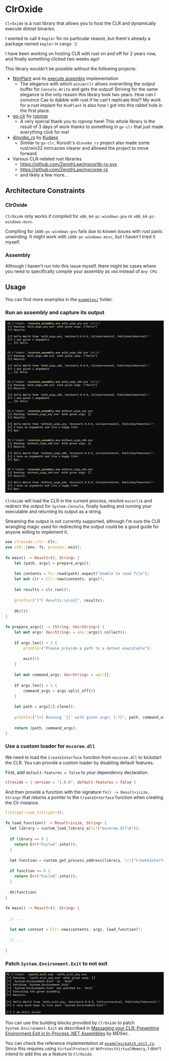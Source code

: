 # ClrOxide
`ClrOxide` is a rust library that allows you to host the CLR and dynamically execute dotnet binaries.

I wanted to call it `Kepler` for no particular reason, but there's already a package named `kepler` in cargo. :(

I have been working on hosting CLR with rust on and off for 2 years now, and finally something clicked two weeks ago!

This library wouldn't be possible without the following projects:

- [NimPlant](https://github.com/chvancooten/NimPlant) and its [execute assembly](https://github.com/chvancooten/NimPlant/tree/main/client/commands/risky/executeAssembly.nim) implementation
  - The elegance with which `winim/clr` allows overwriting the output buffer for `Console.Write` and gets the output! Striving for the same elegance is the only reason this library took two years. 
How can I convince Cas to dabble with rust if he can't replicate this!? My work for a rust implant for `NimPlant` is also how I got into this rabbit hole in the first place.
- [go-clr](https://github.com/ropnop/go-clr) by [ropnop](https://github.com/ropnop)
  - A very special thank you to ropnop here! This whole library is the result of 3 days of work thanks to something in `go-clr` that just made everything click for me!
- [dinvoke_rs](https://github.com/Kudaes/DInvoke_rs) by [Kudaes](https://github.com/Kudaes)
  - Similar to `go-clr`, Kurosh's `dinvoke_rs` project also made some rust/win32 intricacies clearer and allowed the project to move forward.
- Various CLR-related rust libraries
  - https://github.com/ZerothLaw/mscorlib-rs-sys
  - https://github.com/ZerothLaw/mscoree-rs
  - and likely a few more...


## Architecture Constraints

### ClrOxide

`ClrOxide` only works if compiled for `x86_64-pc-windows-gnu` or `x86_64-pc-windows-msvc`.  

Compiling for `i686-pc-windows-gnu` fails due to known issues with rust panic unwinding. It might work with `i686-pc-windows-msvc`, but I haven't tried it myself.

### Assembly

Although I haven't run into this issue myself, there might be cases where you need to specifically compile your assembly as `x64` instead of `Any CPU`.


## Usage

You can find more examples in the [`examples/`](examples) folder.

### Run an assembly and capture its output

<img width="563" alt="assembly_arch" src="./docs/images/execute_assembly_with_different_architectures.png">

`ClrOxide` will load the CLR in the current process, resolve `mscorlib` and redirect the output for `System.Console`, finally loading and running your executable and returning its output as a string.

Streaming the output is not currently supported, although I'm sure the CLR wrangling magic used for redirecting the output could be a good guide for anyone willing to implement it.

```rust
use clroxide::clr::Clr;
use std::{env, fs, process::exit};

fn main() -> Result<(), String> {
    let (path, args) = prepare_args();

    let contents = fs::read(path).expect("Unable to read file");
    let mut clr = Clr::new(contents, args)?;

    let results = clr.run()?;

    println!("[*] Results:\n\n{}", results);

    Ok(())
}

fn prepare_args() -> (String, Vec<String>) {
    let mut args: Vec<String> = env::args().collect();

    if args.len() < 2 {
        println!("Please provide a path to a dotnet executable");

        exit(1)
    }

    let mut command_args: Vec<String> = vec![];

    if args.len() > 2 {
        command_args = args.split_off(2)
    }

    let path = args[1].clone();

    println!("[+] Running `{}` with given args: {:?}", path, command_args);

    return (path, command_args);
}
```

### Use a custom loader for `mscoree.dll`

We need to load the `CreateInterface` function from `mscoree.dll` to kickstart the CLR. You can provide a custom loader by disabling default features.

First, add `default-features = false` to your dependency declaration.

```toml
clroxide = { version = "1.0.6", default-features = false }
```

And then provide a function with the signature `fn() -> Result<isize, String>` that returns a pointer to the `CreateInterface` function when creating the Clr instance.

```rust
litcrypt::use_litcrypt!();

fn load_function() -> Result<isize, String> {
  let library = custom_load_library_a(lc!("mscoree.dll\0"));

  if library == 0 {
    return Err("Failed".into());
  }
  
  let function = custom_get_process_address(library, lc!("CreateInterface\0"));
  
  if function == 0 {
    return Err("Failed".into());
  }
  
  Ok(function)
}

fn main() -> Result<(), String> {
 
  // ...

  let mut context = Clr::new(contents, args, load_function)?;

  // ...
  
}
```

### Patch `System.Environment.Exit` to not exit

<img width="563" alt="assembly_arch" src="./docs/images/patching_system_environment_exit.png">

You can use the building blocks provided by `ClrOxide` to patch `System.Environment.Exit` as described in [Massaging your CLR: Preventing Environment.Exit in In-Process .NET Assemblies](https://www.mdsec.co.uk/2020/08/massaging-your-clr-preventing-environment-exit-in-in-process-net-assemblies) by MDSec.  

You can check the reference implementation at [`examples/patch_exit.rs`](examples/patch_exit.rs). Since this requires using `VirtualProtect` or `NtProtectVirtualMemory`, I don't intend to add this as a feature to `ClrOxide`. 
